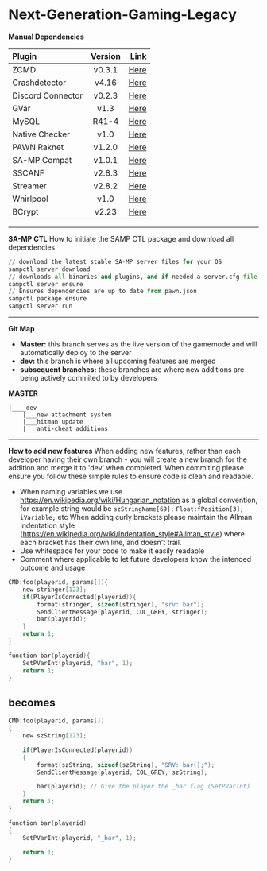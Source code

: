 
# Next-Generation-Gaming-Legacy

**Manual Dependencies**

| Plugin            | Version           | Link  |
| :-------------    |:----:   |----:|
|ZCMD              | v0.3.1            | [Here](https://pastebin.com/raw/SbJc7iXa) |
|Crashdetector     | v4.16             | [Here](https://github.com/Zeex/samp-plugin-crashdetect/releases/tag/v4.16) |
|Discord Connector | v0.2.3            | [Here](https://github.com/maddinat0r/samp-discord-connector/releases/tag/v0.2.3) |
|GVar              | v1.3              | [Here](https://github.com/samp-incognito/samp-gvar-plugin/releases/tag/v1.3)|
|MySQL             | R41-4             | [Here](https://github.com/pBlueG/SA-MP-MySQL/releases/tag/R41-4) |
|Native Checker    | v1.0              | [Here](https://forum.sa-mp.com/showthread.php?t=249226) |
|PAWN Raknet       | v1.2.0            | [Here](https://github.com/urShadow/Pawn.RakNet/releases/tag/1.2.0) |
|SA-MP Compat      | v1.0.1            | [Here](https://github.com/AGraber/samp-compat/releases/tag/1.0.1) |
|SSCANF            | v2.8.3            | [Here](https://github.com/maddinat0r/sscanf/releases/tag/v2.8.3) |
|Streamer          | v2.8.2            | [Here](https://github.com/samp-incognito/samp-streamer-plugin/releases/tag/v2.8.2) |
|Whirlpool         | v1.0              | [Here](https://github.com/Southclaws/samp-whirlpool/releases) |
|BCrypt            | v2.23             | [Here](https://github.com/lassir/bcrypt-samp/releases/tag/v2.2.3) |

---
**SA-MP CTL**
How to initiate the SAMP CTL package and download all dependencies
```python
// download the latest stable SA-MP server files for your OS
sampctl server download 
// downloads all binaries and plugins, and if needed a server.cfg file
sampctl server ensure 
// Ensures dependencies are up to date from pawn.json
sampctl package ensure 
sampctl server run
```
---
**Git Map**

* **Master:** this branch serves as the live version of the gamemode and will automatically deploy to the server
* **dev:** this branch is where all upcoming features are merged
* **subsequent branches:** these branches are where new additions are being actively commited to by developers


**MASTER**

    |____dev
        |___new attachment system
        |___hitman update
        |___anti-cheat additions
---
**How to add new features**
When adding new features, rather than each developer having their own branch - you will create a new branch for the addition and merge it to 'dev' when completed.
When commiting please ensure you follow these simple rules to ensure code is clean and readable.

 - When naming variables we use
   https://en.wikipedia.org/wiki/Hungarian_notation as a global
   convention, for example string would be `szStringName[69];`
   `Float:fPosition[3];` `iVariable;` etc When adding curly brackets please
   maintain the Allman Indentation style
   (https://en.wikipedia.org/wiki/Indentation_style#Allman_style) where
   each bracket has their own line, and doesn't trail.
 - Use whitespace for your code to make it easily readable
 - Comment where applicable to let future developers know the intended
   outcome and usage

```c
CMD:foo(playerid, params[]){
    new stringer[123];
    if(PlayerIsConnected(playerid)){
        format(stringer, sizeof(stringer), "srv: bar");
        SendClientMessage(playerid, COL_GREY, stringer);
        bar(playerid);
    }
    return 1;
}

function bar(playerid){
    SetPVarInt(playerid, "bar", 1);
    return 1;
}
```

## becomes

```c
CMD:foo(playerid, params[])
{
    new szString[123];

    if(PlayerIsConnected(playerid))
    {
        format(szString, sizeof(szString), "SRV: bar();");
        SendClientMessage(playerid, COL_GREY, szString);

        bar(playerid); // Give the player the _bar flag (SetPVarInt)
    }
    return 1;
}

function bar(playerid)
{
    SetPVarInt(playerid, "_bar", 1);

    return 1;
}

```
